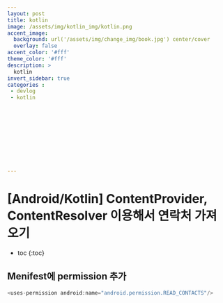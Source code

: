```yaml
---
layout: post
title: kotlin
image: /assets/img/kotlin_img/kotlin.png
accent_image: 
  background: url('/assets/img/change_img/book.jpg') center/cover
  overlay: false
accent_color: '#fff'
theme_color: '#fff'
description: >
  kotlin
invert_sidebar: true
categories :
 - devlog	
 - kotlin











---
```


# [Android/Kotlin] ContentProvider, ContentResolver 이용해서 연락처 가져오기



* toc
{:toc}


## Menifest에 permission 추가

```kotlin
<uses-permission android:name="android.permission.READ_CONTACTS"/>
```











